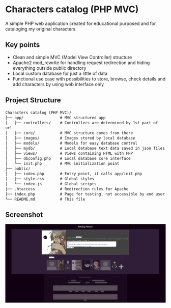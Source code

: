 # Characters catalog (PHP MVC)

A simple PHP web application created for educational purposed and for cataloging my original characters.

## Key points
- Clean and simple MVC (Model View Controller) structure
- Apache2 mod_rewrite for handling request redirection and hiding everything outside public directory
- Local custom database for just a little of data
- Functional use case with possibilities to store, browse, check details and add characters by using web interface only

## Project Structure
```
Characters catalog (PHP MVC)/
├── app/                # MVC structured app
│   ├── controllers/    # Controllers are determined by 1st part of url
│   ├── core/           # MVC structure comes from there
│   ├── images/         # Images stored by local database
│   ├── models/         # Models for easy database control
│   ├── mydb/           # Local database text data saved in json files
│   ├── views/          # Views containing HTML with PHP
│   ├── dbconfig.php    # Local database core interface
│   └── init.php        # MVC initialization point
├── public/
│   ├── index.php       # Entry point, it calls app/init.php
│   ├── style.css       # Global styles
│   └── index.js        # Global scripts
├── .htaccess           # Redirection rules for Apache
├── index.php           # Page for testing, not accessible by end user
└── README.md           # This file
```

## Screenshot
![Image](ss.png)
